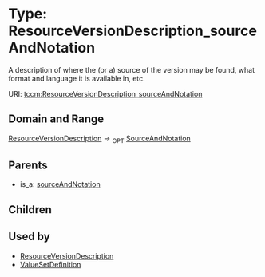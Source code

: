 
# Type: ResourceVersionDescription_sourceAndNotation


A description of where the (or a) source of the version may be found, what format and language it is
available in, etc.

URI: [tccm:ResourceVersionDescription_sourceAndNotation](https://hotecosystem.org/tccm/ResourceVersionDescription_sourceAndNotation)


## Domain and Range

[ResourceVersionDescription](ResourceVersionDescription.md) ->  <sub>OPT</sub> [SourceAndNotation](SourceAndNotation.md)

## Parents

 *  is_a: [sourceAndNotation](sourceAndNotation.md)

## Children


## Used by

 * [ResourceVersionDescription](ResourceVersionDescription.md)
 * [ValueSetDefinition](ValueSetDefinition.md)
